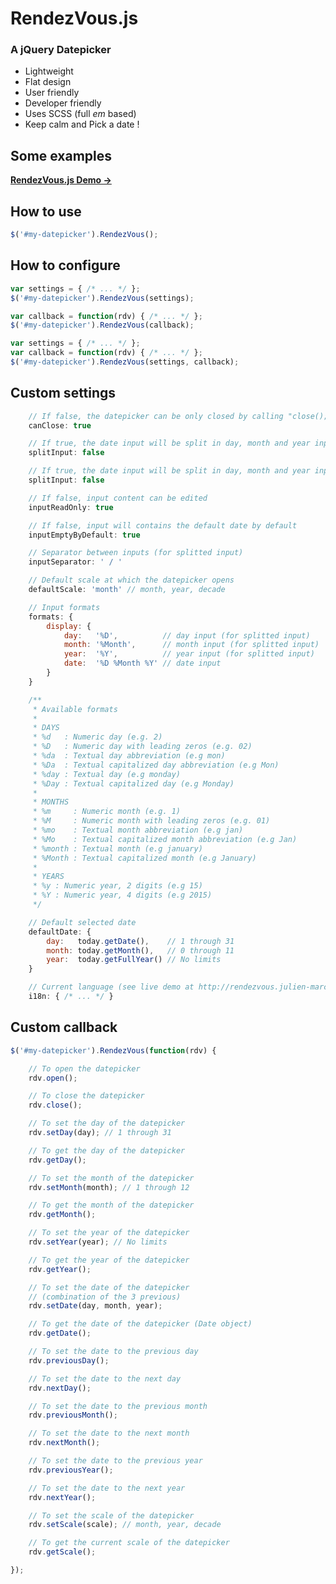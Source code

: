 RendezVous.js
=========

### A jQuery Datepicker

* Lightweight
* Flat design
* User friendly
* Developer friendly
* Uses SCSS (full *em* based)
* Keep calm and Pick a date !


Some examples
------------------
[**RendezVous.js Demo →**](http://rendezvous.julien-marcou.fr)


How to use
------------------

```javascript
$('#my-datepicker').RendezVous();
```


How to configure
------------------

```javascript
var settings = { /* ... */ };
$('#my-datepicker').RendezVous(settings);
```

```javascript
var callback = function(rdv) { /* ... */ };
$('#my-datepicker').RendezVous(callback);
```

```javascript
var settings = { /* ... */ };
var callback = function(rdv) { /* ... */ };
$('#my-datepicker').RendezVous(settings, callback);
```


Custom settings
------------------

```javascript
	// If false, the datepicker can be only closed by calling "close();"
	canClose: true
```

```javascript
	// If true, the date input will be split in day, month and year inputs
	splitInput: false
```

```javascript
	// If true, the date input will be split in day, month and year inputs
	splitInput: false
```

```javascript
	// If false, input content can be edited
	inputReadOnly: true
```

```javascript
	// If false, input will contains the default date by default
	inputEmptyByDefault: true
```

```javascript
	// Separator between inputs (for splitted input)
	inputSeparator: ' / '
```

```javascript
	// Default scale at which the datepicker opens
	defaultScale: 'month' // month, year, decade
```

```javascript
	// Input formats
	formats: {
		display: {
			day:   '%D',          // day input (for splitted input)
			month: '%Month',      // month input (for splitted input)
			year:  '%Y',          // year input (for splitted input)
			date:  '%D %Month %Y' // date input
		}
	}

	/**
	 * Available formats
	 *
	 * DAYS
	 * %d   : Numeric day (e.g. 2)
	 * %D   : Numeric day with leading zeros (e.g. 02)
	 * %da  : Textual day abbreviation (e.g mon)
	 * %Da  : Textual capitalized day abbreviation (e.g Mon)
	 * %day : Textual day (e.g monday)
	 * %Day : Textual capitalized day (e.g Monday)
	 *
	 * MONTHS
	 * %m     : Numeric month (e.g. 1)
	 * %M     : Numeric month with leading zeros (e.g. 01)
	 * %mo    : Textual month abbreviation (e.g jan)
	 * %Mo    : Textual capitalized month abbreviation (e.g Jan)
	 * %month : Textual month (e.g january)
	 * %Month : Textual capitalized month (e.g January)
	 *
	 * YEARS
	 * %y : Numeric year, 2 digits (e.g 15)
	 * %Y : Numeric year, 4 digits (e.g 2015)
	 */
```

```javascript
	// Default selected date
	defaultDate: {
		day:   today.getDate(),    // 1 through 31
		month: today.getMonth(),   // 0 through 11
		year:  today.getFullYear() // No limits
	}
```

```javascript
	// Current language (see live demo at http://rendezvous.julien-marcou.fr)
	i18n: { /* ... */ }
```


Custom callback
------------------

```javascript
$('#my-datepicker').RendezVous(function(rdv) {

	// To open the datepicker
	rdv.open();

	// To close the datepicker
	rdv.close();

	// To set the day of the datepicker
	rdv.setDay(day); // 1 through 31

	// To get the day of the datepicker
	rdv.getDay();

	// To set the month of the datepicker
	rdv.setMonth(month); // 1 through 12

	// To get the month of the datepicker
	rdv.getMonth();

	// To set the year of the datepicker
	rdv.setYear(year); // No limits

	// To get the year of the datepicker
	rdv.getYear();

	// To set the date of the datepicker
	// (combination of the 3 previous)
	rdv.setDate(day, month, year);

	// To get the date of the datepicker (Date object)
	rdv.getDate();

	// To set the date to the previous day
	rdv.previousDay();

	// To set the date to the next day
	rdv.nextDay();

	// To set the date to the previous month
	rdv.previousMonth();

	// To set the date to the next month
	rdv.nextMonth();

	// To set the date to the previous year
	rdv.previousYear();

	// To set the date to the next year
	rdv.nextYear();

	// To set the scale of the datepicker
	rdv.setScale(scale); // month, year, decade

	// To get the current scale of the datepicker
	rdv.getScale();

});
```
